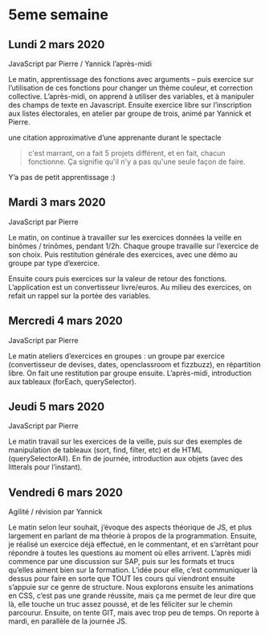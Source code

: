 # 5eme semaine

## Lundi 2 mars 2020

JavaScript par Pierre / Yannick l’après-midi

Le matin, apprentissage des fonctions avec arguments – puis exercice sur l’utilisation de ces fonctions pour changer un thème couleur, et correction collective. L’après-midi, on apprend à utiliser des variables, et à manipuler des champs de texte en Javascript. Ensuite exercice libre sur l’inscription aux listes électorales, en atelier par groupe de trois, animé par Yannick et Pierre.


une citation approximative d’une apprenante durant le spectacle 
> c'est marrant, on a fait 5 projets différent, et en fait, chacun fonctionne. Ça signifie qu'il n'y a pas qu'une seule façon de faire.

Y’a pas de petit apprentissage :)


## Mardi 3 mars 2020

JavaScript par Pierre

Le matin, on continue à travailler sur les exercices données la veille en binômes / trinômes, pendant 1/2h. Chaque groupe travaille sur l’exercice de son choix. Puis restitution générale des exercices, avec une démo au groupe par type d’exercice.

Ensuite cours puis exercices sur la valeur de retour des fonctions. L’application est un convertisseur livre/euros. Au milieu des exercices, on refait un rappel sur la portée des variables.

## Mercredi 4 mars 2020

JavaScript par Pierre

Le matin ateliers d’exercices en groupes : un groupe par exercice (convertisseur de devises, dates, openclassroom et fizzbuzz), en répartition libre. On fait une restitution par groupe ensuite.
L’après-midi, introduction aux tableaux (forEach, querySelector).

## Jeudi 5 mars 2020

JavaScript par Pierre

Le matin travail sur les exercices de la veille, puis sur des exemples de manipulation de tableaux (sort, find, filter, etc) et de HTML (querySelectorAll). En fin de journée, introduction aux objets (avec des litterals pour l’instant). 

## Vendredi  6 mars 2020

Agilité / révision par  Yannick

Le matin selon leur souhait, j’évoque des aspects théorique de JS, et plus largement en parlant de ma théorie à propos de la programmation. Ensuite, je réalisé un exercice déjà effectué, en le commentant, et en s’arrêtant pour répondre à toutes les questions au moment où elles arrivent.
L’après midi commence par une discussion sur SAP, puis sur les formats et trucs qu’elles aiment bien sur la formation. L’idée pour elle, c’est communiquer là dessus pour faire en sorte que TOUT les cours qui viendront ensuite s’appuie sur ce genre de structure. Nous explorons ensuite les animations en CSS, c’est pas une grande réussite, mais ça me permet de leur dire que là, elle touche un truc assez poussé, et de les féliciter sur le chemin parcourur. Ensuite, on tente GIT, mais avec trop peu de temps. On reporte à mardi, en parallèle de la journée JS.



